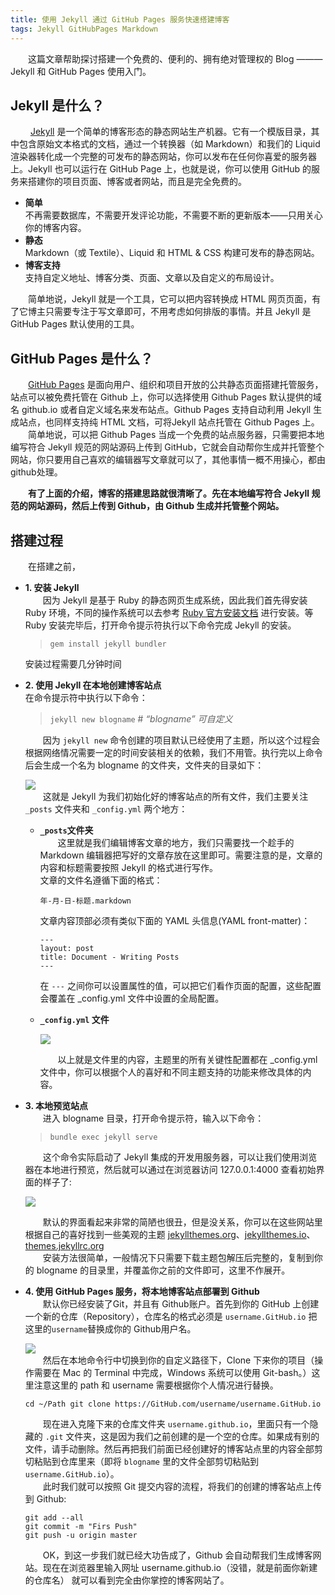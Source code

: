 ```yaml
---
title: 使用 Jekyll 通过 GitHub Pages 服务快速搭建博客
tags: Jekyll GitHubPages Markdown
---
```



&emsp;&emsp;这篇文章帮助探讨搭建一个免费的、便利的、拥有绝对管理权的 Blog ——— Jekyll 和 GitHub Pages 使用入门。  

<!--more-->  

## Jekyll 是什么？
&emsp;&emsp; [Jekyll](http://jekyllcn.com/) 是一个简单的博客形态的静态网站生产机器。它有一个模版目录，其中包含原始文本格式的文档，通过一个转换器（如 Markdown）和我们的 Liquid 渲染器转化成一个完整的可发布的静态网站，你可以发布在任何你喜爱的服务器上。Jekyll 也可以运行在 GitHub Page 上，也就是说，你可以使用 GitHub 的服务来搭建你的项目页面、博客或者网站，而且是完全免费的。  
- **简单**  
  不再需要数据库，不需要开发评论功能，不需要不断的更新版本——只用关心你的博客内容。
- **静态**  
  Markdown（或 Textile）、Liquid 和 HTML & CSS 构建可发布的静态网站。
- **博客支持**  
  支持自定义地址、博客分类、页面、文章以及自定义的布局设计。  

&emsp;&emsp;简单地说，Jekyll 就是一个工具，它可以把内容转换成 HTML 网页页面，有了它博主只需要专注于写文章即可，不用考虑如何排版的事情。并且 Jekyll 是GitHub Pages 默认使用的工具。

## GitHub Pages 是什么？
&emsp;&emsp;[GitHub Pages](https://docs.github.com/cn/free-pro-team@latest/github/working-with-github-pages/about-github-pages) 是面向用户、组织和项目开放的公共静态页面搭建托管服务，站点可以被免费托管在 Github 上，你可以选择使用 Github Pages 默认提供的域名 github.io 或者自定义域名来发布站点。Github Pages 支持自动利用 Jekyll 生成站点，也同样支持纯 HTML 文档，可将Jekyll 站点托管在 Github Pages 上。  
&emsp;&emsp;简单地说，可以把 Github Pages 当成一个免费的站点服务器，只需要把本地编写符合 Jekyll 规范的网站源码上传到 GitHub，它就会自动帮你生成并托管整个网站，你只要用自己喜欢的编辑器写文章就可以了，其他事情一概不用操心，都由github处理。  

&emsp;&emsp;**有了上面的介绍，博客的搭建思路就很清晰了。先在本地编写符合 Jekyll 规范的网站源码，然后上传到 Github，由 Github 生成并托管整个网站。**

## 搭建过程
&emsp;&emsp;在搭建之前，
- **1. 安装 Jekyll**  
  &emsp;&emsp;因为 Jekyll 是基于 Ruby 的静态网页生成系统，因此我们首先得安装 Ruby 环境，不同的操作系统可以去参考 [Ruby 官方安装文档](https://www.ruby-lang.org/en/documentation/installation/) 进行安装。等 Ruby 安装完毕后，打开命令提示符执行以下命令完成 Jekyll 的安装。
  >`gem install jekyll bundler`  
  
  安装过程需要几分钟时间
- **2. 使用 Jekyll 在本地创建博客站点**  
    在命令提示符中执行以下命令：
  >`jekyll new blogname`  # *“blogname” 可自定义*  
  
  &emsp;&emsp;因为 `jekyll new` 命令创建的项目默认已经使用了主题，所以这个过程会根据网络情况需要一定的时间安装相关的依赖，我们不用管。执行完以上命令后会生成一个名为 blogname 的文件夹，文件夹的目录如下：

  ![](/screenshots/blogname.png)   
  &emsp;&emsp;这就是 Jekyll 为我们初始化好的博客站点的所有文件，我们主要关注 `_posts` 文件夹和 `_config.yml` 两个地方：
  - **`_posts`文件夹**  
   &emsp;&emsp;这里就是我们编辑博客文章的地方，我们只需要找一个趁手的 Markdown 编辑器把写好的文章存放在这里即可。需要注意的是，文章的内容和标题需要按照 Jekyll 的格式进行写作。  
  文章的文件名遵循下面的格式：    

    `年-月-日-标题.markdown`  
    
    文章内容顶部必须有类似下面的 YAML 头信息(YAML front-matter)：  
    
    ```
    ---
    layout: post
    title: Document - Writing Posts
    ---
    ```
    在 `---` 之间你可以设置属性的值，可以把它们看作页面的配置，这些配置会覆盖在 _config.yml 文件中设置的全局配置。
  - **`_config.yml` 文件**  
  
    ![](/screenshots/config_yml.png)  

    &emsp;&emsp;以上就是文件里的内容，主题里的所有关键性配置都在 _config.yml 文件中，你可以根据个人的喜好和不同主题支持的功能来修改具体的内容。
- **3. 本地预览站点**  
  &emsp;&emsp;进入 blogname 目录，打开命令提示符，输入以下命令：
  >`bundle exec jekyll serve`  
  
  &emsp;&emsp;这个命令实际启动了 Jekyll 集成的开发用服务器，可以让我们使用浏览器在本地进行预览，然后就可以通过在浏览器访问 127.0.0.1:4000 查看初始界面的样子了:  

  ![](/screenshots/blogdemo.png)  
  
  &emsp;&emsp;默认的界面看起来非常的简陋也很丑，但是没关系，你可以在这些网站里根据自己的喜好找到一些美观的主题 [jekyllthemes.org](http://jekyllthemes.org/)、[jekyllthemes.io](https://jekyllthemes.io/)、[themes.jekyllrc.org](http://themes.jekyllrc.org/)  
  &emsp;&emsp;安装方法很简单，一般情况下只需要下载主题包解压后完整的，复制到你的 blogname 的目录里，并覆盖你之前的文件即可，这里不作展开。
- **4. 使用 GitHub Pages 服务，将本地博客站点部署到 Github**  
  &emsp;&emsp;默认你已经安装了Git，并且有 Github账户。首先到你的 GitHub 上创建一个新的仓库（Repository），仓库名的格式必须是 `username.GitHub.io` 把这里的`username`替换成你的 Github用户名。  

  ![](/screenshots/newrepo_1.png)  
  &emsp;&emsp;然后在本地命令行中切换到你的自定义路径下，Clone 下来你的项目（操作需要在 Mac 的 Terminal 中完成，Windows 系统可以使用 Git-bash。）这里注意这里的 path 和 username 需要根据你个人情况进行替换。  

  `cd ~/Path git clone https://GitHub.com/username/username.GitHub.io`  
  
  &emsp;&emsp;现在进入克隆下来的仓库文件夹 `username.github.io`，里面只有一个隐藏的 `.git` 文件夹，这是因为我们之前创建的是一个空的仓库。如果成有别的文件，请手动删除。然后再把我们前面已经创建好的博客站点里的内容全部剪切粘贴到仓库里来（即将 `blogname` 里的文件全部剪切粘贴到 `username.GitHub.io`）。  
  &emsp;&emsp;此时我们就可以按照 Git 提交内容的流程，将我们的创建的博客站点上传到 Github:  
  ```
  git add --all
  git commit -m "Firs Push"
  git push -u origin master
  ```
  &emsp;&emsp;OK，到这一步我们就已经大功告成了，Github 会自动帮我们生成博客网站。现在在浏览器里输入网址 username.github.io（没错，就是前面你新建的仓库名） 就可以看到完全由你掌控的博客网站了。